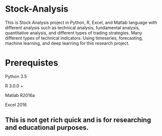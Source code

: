 # Stock-Analysis
This is Stock Analysis project in Python, R, Excel, and Matlab language with different analysis such as technical analysis, fundamental analysis, quantitative analysis, and different types of trading strategies. Many different types of technical indicators. Using timeseries, forecasting, machine learning, and deep learning for this research project. 

# Prerequistes
Python 3.5

R 3.0.0 +

Matlab R2016a

Excel 2016

## This is not get rich quick and is for researching and educational purposes.
